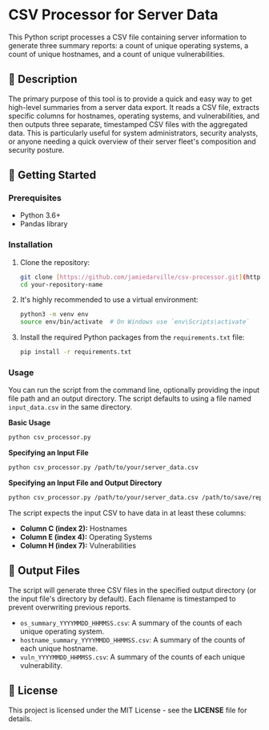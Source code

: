 # CSV Processor for Server Data

This Python script processes a CSV file containing server information to generate three summary reports: a count of unique operating systems, a count of unique hostnames, and a count of unique vulnerabilities.

## 📜 Description

The primary purpose of this tool is to provide a quick and easy way to get high-level summaries from a server data export. It reads a CSV file, extracts specific columns for hostnames, operating systems, and vulnerabilities, and then outputs three separate, timestamped CSV files with the aggregated data. This is particularly useful for system administrators, security analysts, or anyone needing a quick overview of their server fleet's composition and security posture.

## 🚀 Getting Started

### Prerequisites

* Python 3.6+
* Pandas library

### Installation

1.  Clone the repository:
    ```bash
    git clone [https://github.com/jamiedarville/csv-processor.git](https://github.com/jamiedarville/csv-processor.git)
    cd your-repository-name
    ```

2.  It's highly recommended to use a virtual environment:
    ```bash
    python3 -m venv env
    source env/bin/activate  # On Windows use `env\Scripts\activate`
    ```

3.  Install the required Python packages from the `requirements.txt` file:
    ```bash
    pip install -r requirements.txt
    ```

### Usage

You can run the script from the command line, optionally providing the input file path and an output directory. The script defaults to using a file named `input_data.csv` in the same directory.

**Basic Usage**
```bash
python csv_processor.py
```

**Specifying an Input File**
```bash
python csv_processor.py /path/to/your/server_data.csv
```

**Specifying an Input File and Output Directory**
```bash
python csv_processor.py /path/to/your/server_data.csv /path/to/save/reports/
```

The script expects the input CSV to have data in at least these columns:
* **Column C (index 2):** Hostnames
* **Column E (index 4):** Operating Systems
* **Column H (index 7):** Vulnerabilities

## 📄 Output Files

The script will generate three CSV files in the specified output directory (or the input file's directory by default). Each filename is timestamped to prevent overwriting previous reports.

* `os_summary_YYYYMMDD_HHMMSS.csv`: A summary of the counts of each unique operating system.
* `hostname_summary_YYYYMMDD_HHMMSS.csv`: A summary of the counts of each unique hostname.
* `vuln_YYYYMMDD_HHMMSS.csv`: A summary of the counts of each unique vulnerability.

## 📝 License

This project is licensed under the MIT License - see the **LICENSE** file for details.
